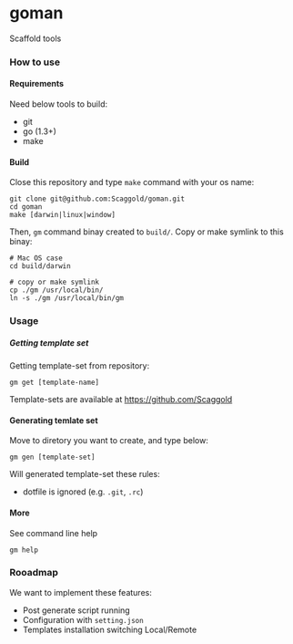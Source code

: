 goman
=====

Scaffold tools

### How to use

#### Requirements

Need below tools to build:

- git
- go (1.3+)
- make

#### Build

Close this repository and type `make` command with your os name:

```
git clone git@github.com:Scaggold/goman.git
cd goman
make [darwin|linux|window]
```

Then, `gm` command binay created to `build/`. Copy or make symlink to this binay:

```
# Mac OS case
cd build/darwin

# copy or make symlink
cp ./gm /usr/local/bin/
ln -s ./gm /usr/local/bin/gm
```

### Usage

##### Getting template set

Getting template-set from repository:

```
gm get [template-name]
```

Template-sets are available at https://github.com/Scaggold

#### Generating temlate set

Move to diretory you want to create, and type below:

```
gm gen [template-set]
```

Will generated template-set these rules:

- dotfile is ignored (e.g. `.git`, `.rc`)

#### More

See command line help

```
gm help
```

### Rooadmap

We want to implement these features:

- Post generate script running
- Configuration with `setting.json`
- Templates installation switching Local/Remote

